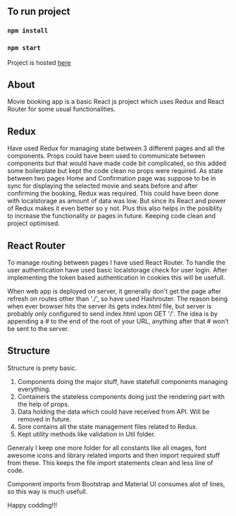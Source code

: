 ## To run project
### `npm install`
### `npm start`

Project is hosted [here](https://nonstop-movie.netlify.app/)

## About
Movie booking app is a basic React js project which uses Redux and React Router for some usual functionalities.

## Redux
Have used Redux for managing state between 3 different pages and all the components.
Props could have been used to communicate between components but that would have made code bit complicated, so this added some boilerplate but kept the code clean no props were required.
As state between two pages Home and Confirmation page was suppose to be in sync for displaying the selected movie and seats before and after confirming the booking, Redux was required. This could have been done with localstorage as amount of data was low. But since its React and power of Redux makes it even better so y not. Plus this also helps in the posiblity to increase the functionality or pages in future. Keeping code clean and project optimised.

## React Router
To manage routing between pages I have used React Router.
To handle the user authentication have used basic localstorage check for user login.
After implementing the token based authentication in cookies this will be usefull.

When web app is deployed on server, it generally don't get the page after refresh on routes other than './', so have used Hashrouter.
The reason being when ever browser hits the server its gets index.html file, but server is probably only configured to send index.html upon GET '/'. The idea is by appending a # to the end of the root of your URL, anything after that # won’t be sent to the server.

## Structure
Structure is prety basic.
1. Components doing the major stuff, have statefull components managing everything.
2. Containers the stateless components doing just the rendering part with the help of props.
3. Data holding the data which could have received from API. Will be removed in future.
4. Sore contains all the state management files related to Redux.
5. Kept utility methods like validation in Util folder.

Generaly I keep one more folder for all constants like all images, font awesome icons and library related imports and then import required stuff from these.
This keeps the file import statements clean and less line of code.

Component imports from Bootstrap and Material UI consumes alot of lines, so this way is much usefull.

Happy codding!!!